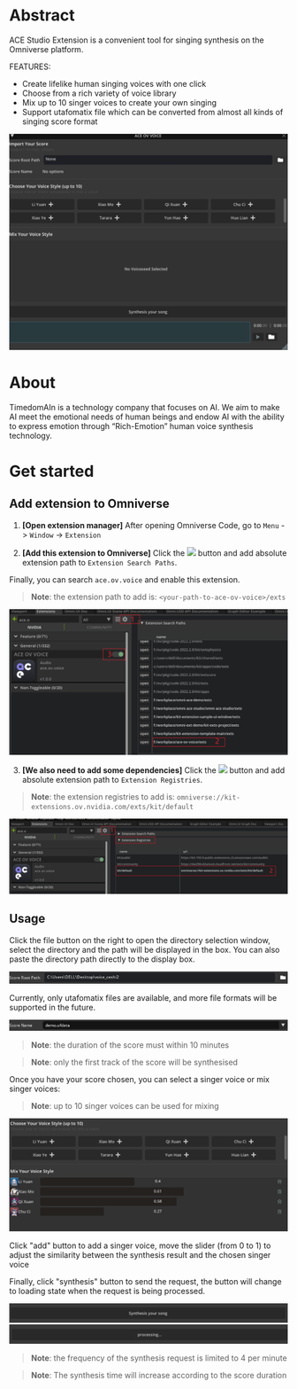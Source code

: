 # Abstract
ACE Studio Extension is a convenient tool for singing synthesis on the Omniverse platform.

FEATURES: 

- Create lifelike human singing voices with one click
- Choose from a rich variety of voice library
- Mix up to 10 singer voices to create your own singing 
- Support utafomatix file which can be converted from almost all kinds of singing score format

<img src="./image/demo.gif">

# About
TimedomAIn is a technology company that focuses on AI. We aim to make AI meet the emotional needs of human beings and endow AI with the ability to express emotion through “Rich-Emotion” human voice synthesis technology.
# Get started

## Add extension to Omniverse

1. **[Open extension manager]** After opening Omniverse Code, go to `Menu` -> `Window` -> `Extension`

2. **[Add this extension to Omniverse]** Click the  <img src="https://github.githubassets.com/images/icons/emoji/unicode/2699.png?v8" width="18"> button and add absolute extension path to `Extension Search Paths`.

Finally, you can search `ace.ov.voice` and enable this extension.

> **Note**:
> the extension path to add is: `<your-path-to-ace-ov-voice>/exts`

![add_extension](./image/picture_6.png)

3. **[We also need to add some dependencies]** Click the  <img src="https://github.githubassets.com/images/icons/emoji/unicode/2699.png?v8" width="18"> button and add absolute extension path to `Extension Registries`.

> **Note**:
> the extension registries to add is: `omniverse://kit-extensions.ov.nvidia.com/exts/kit/default`

![add_registries](./image/picture_7.png)

## Usage

Click the file button on the right to open the directory selection window, select the directory and the path will be displayed in the box. You can also paste the directory path directly to the display box.

<img src="./image/picture_1.png">

Currently, only utafomatix files are available, and more file formats will be supported in the future.

<img src="./image/picture_2.png">

> **Note**:
> the duration of the score must within 10 minutes

> **Note**:
> only the first track of the score will be synthesised

Once you have your score chosen, you can select a singer voice or mix singer voices:

> **Note**:
> up to 10 singer voices can be used for mixing 

<img src="./image/picture_5.png">

Click "add" button to add a singer voice, move the slider (from 0 to 1) to adjust the similarity between the synthesis result and the chosen singer voice 

Finally, click "synthesis" button to send the request, the button will change to loading state when the request is being processed.

<img src="./image/picture_3.png">
<img src="./image/picture_4.png">

> **Note**:
> the frequency of the synthesis request is limited to 4 per minute

> **Note**:
> The synthesis time will increase according to the score duration


